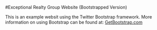 #Exceptional Realty Group Website (Bootstrapped Version)

This is an example websit using the Twitter Bootstrap framework.
More information on using Bootstrap can be found at: [GetBootstrap.com](http://getbootstramp.com)
